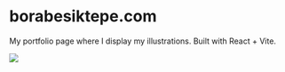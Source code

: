 # borabesiktepe.com
My portfolio page where I display my illustrations. Built with React + Vite.

![](https://i.hizliresim.com/j6vmss1.png)
